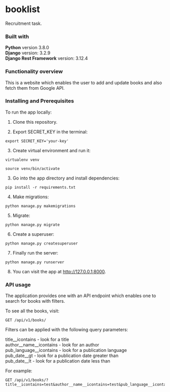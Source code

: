 # booklist
Recruitment task.

### Built with

**Python** version 3.8.0<br/>
**Django** version: 3.2.9<br/>
**Django Rest Framework** version: 3.12.4<br/>

### Functionality overview

This is a website which enables the user to add and update books and also fetch them from Google API.

### Installing and Prerequisites

To run the app locally:

1. Clone this repository.

2. Export SECRET_KEY in the terminal:

```
export SECRET_KEY='your-key'
```
3. Create virtual environment and run it:

```
virtualenv venv

source venv/bin/activate
```

3. Go into the app directory and install dependencies:

```
pip install -r requirements.txt
```

4. Make migrations:

```
python manage.py makemigrations
```

5. Migrate:

```
python manage.py migrate
```

6. Create a superuser:

```
python manage.py createsuperuser
```

7. Finally run the server:

```
python manage.py runserver
```

8. You can visit the app at http://127.0.0.1:8000.

### API usage
The application provides one with an API endpoint which enables one to search for books with filters.

To see all the books, visit:
```
GET /api/v1/books/
```

Filters can be applied with the following query parameters:

title__icontains - look for a title<br/>
author__name__icontains - look for an author</br>
pub_language__icontains - look for a publication language<br/>
pub_date__gt - look for a publication date greater than<br/>
pub_date__lt - look for a publication date less than<br/>

For example:
```
GET /api/v1/books/?title__icontains=test&author__name__icontains=test&pub_language__icontains=test&pub_date__gt=2020&pub_date__lt=2021
```


